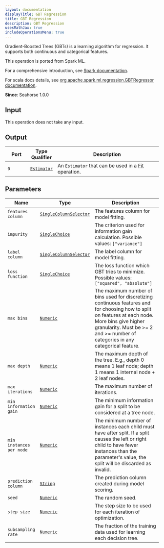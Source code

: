 ```yaml
---
layout: documentation
displayTitle: GBT Regression
title: GBT Regression
description: GBT Regression
usesMathJax: true
includeOperationsMenu: true
---
```

Gradient-Boosted Trees (GBTs) is a learning algorithm for regression. It supports both
continuous and categorical features.

This operation is ported from Spark ML.


For a comprehensive introduction, see
<a target="_blank" href="https://spark.apache.org/docs/1.6.0/ml-classification-regression.html#gradient-boosted-tree-regression">Spark documentation</a>.


For scala docs details, see
<a target="_blank" href="http://spark.apache.org/docs/1.6.0/api/scala/index.html#org.apache.spark.ml.regression.GBTRegressor">org.apache.spark.ml.regression.GBTRegressor documentation</a>.

**Since**: Seahorse 1.0.0

## Input

This operation does not take any input.

## Output


<table>
<thead>
<tr>
<th style="width:15%">Port</th>
<th style="width:15%">Type Qualifier</th>
<th style="width:70%">Description</th>
</tr>
</thead>
<tbody>
    <tr><td><code>0</code></td><td><code><a href="../classes/estimator.html">Estimator</a></code></td><td>An <code>Estimator</code> that can be used in a <a href="fit.html">Fit</a> operation.</td></tr>
</tbody>
</table>


## Parameters


<table class="table">
<thead>
<tr>
<th style="width:15%">Name</th>
<th style="width:15%">Type</th>
<th style="width:70%">Description</th>
</tr>
</thead>
<tbody>

<tr>
<td><code>features column</code></td>
<td><code><a href="../parameter_types.html#single-column-selector">SingleColumnSelector</a></code></td>
<td>The features column for model fitting.</td>
</tr>

<tr>
<td><code>impurity</code></td>
<td><code><a href="../parameter_types.html#single-choice">SingleChoice</a></code></td>
<td>The criterion used for information gain calculation. Possible values: <code>["variance"]</code></td>
</tr>

<tr>
<td><code>label column</code></td>
<td><code><a href="../parameter_types.html#single-column-selector">SingleColumnSelector</a></code></td>
<td>The label column for model fitting.</td>
</tr>

<tr>
<td><code>loss function</code></td>
<td><code><a href="../parameter_types.html#single-choice">SingleChoice</a></code></td>
<td>The loss function which GBT tries to minimize. Possible values: <code>["squared", "absolute"]</code></td>
</tr>

<tr>
<td><code>max bins</code></td>
<td><code><a href="../parameter_types.html#numeric">Numeric</a></code></td>
<td>The maximum number of bins used for discretizing continuous features and for choosing how to split on features at each node. More bins give higher granularity. Must be >= 2 and >= number of categories in any categorical feature.</td>
</tr>

<tr>
<td><code>max depth</code></td>
<td><code><a href="../parameter_types.html#numeric">Numeric</a></code></td>
<td>The maximum depth of the tree. E.g., depth 0 means 1 leaf node; depth 1 means 1 internal node + 2 leaf nodes.</td>
</tr>

<tr>
<td><code>max iterations</code></td>
<td><code><a href="../parameter_types.html#numeric">Numeric</a></code></td>
<td>The maximum number of iterations.</td>
</tr>

<tr>
<td><code>min information gain</code></td>
<td><code><a href="../parameter_types.html#numeric">Numeric</a></code></td>
<td>The minimum information gain for a split to be considered at a tree node.</td>
</tr>

<tr>
<td><code>min instances per node</code></td>
<td><code><a href="../parameter_types.html#numeric">Numeric</a></code></td>
<td>The minimum number of instances each child must have after split. If a split causes the left or right child to have fewer instances than the parameter's value, the split will be discarded as invalid.</td>
</tr>

<tr>
<td><code>prediction column</code></td>
<td><code><a href="../parameter_types.html#string">String</a></code></td>
<td>The prediction column created during model scoring.</td>
</tr>

<tr>
<td><code>seed</code></td>
<td><code><a href="../parameter_types.html#numeric">Numeric</a></code></td>
<td>The random seed.</td>
</tr>

<tr>
<td><code>step size</code></td>
<td><code><a href="../parameter_types.html#numeric">Numeric</a></code></td>
<td>The step size to be used for each iteration of optimization.</td>
</tr>

<tr>
<td><code>subsampling rate</code></td>
<td><code><a href="../parameter_types.html#numeric">Numeric</a></code></td>
<td>The fraction of the training data used for learning each decision tree.</td>
</tr>

</tbody>
</table>

